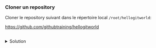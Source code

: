 ### Cloner un repository

Cloner le repository suivant dans le répertoire local `/root/hellogitworld`:

https://github.com/githubtraining/hellogitworld

<br>
<details><summary>Solution</summary>
<br>

````plain
cd /root
git clone https://github.com/githubtraining/hellogitworld.git
```{{exec}}
</details>
